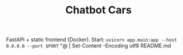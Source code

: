 ﻿---
title: Chatbot Cars
emoji: 🚗
colorFrom: indigo
colorTo: green
sdk: docker
pinned: false
license: mit
---
FastAPI + static frontend (Docker). Start: `uvicorn app.main:app --host 0.0.0.0 --port $PORT`
"@ | Set-Content -Encoding utf8 README.md